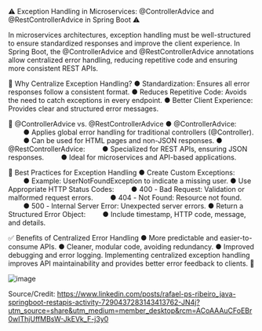 ⚠️ Exception Handling in Microservices: @ControllerAdvice and @RestControllerAdvice in Spring Boot ⚠️

In microservices architectures, exception handling must be well-structured to ensure standardized responses and improve the client experience. In Spring Boot, the @ControllerAdvice and @RestControllerAdvice annotations allow centralized error handling, reducing repetitive code and ensuring more consistent REST APIs.

🔹 Why Centralize Exception Handling?
● Standardization: Ensures all error responses follow a consistent format.
● Reduces Repetitive Code: Avoids the need to catch exceptions in every endpoint.
● Better Client Experience: Provides clear and structured error messages.

🔹 @ControllerAdvice vs. @RestControllerAdvice
● @ControllerAdvice:
⠀⠀⠀● Applies global error handling for traditional controllers (@Controller).
⠀⠀⠀● Can be used for HTML pages and non-JSON responses.
● @RestControllerAdvice:
⠀⠀⠀● Specialized for REST APIs, ensuring JSON responses.
⠀⠀⠀● Ideal for microservices and API-based applications.

🔹 Best Practices for Exception Handling
● Create Custom Exceptions:
⠀⠀⠀● Example: UserNotFoundException to indicate a missing user.
● Use Appropriate HTTP Status Codes:
⠀⠀⠀● 400 - Bad Request: Validation or malformed request errors.
⠀⠀⠀● 404 - Not Found: Resource not found.
⠀⠀⠀● 500 - Internal Server Error: Unexpected server errors.
● Return a Structured Error Object:
⠀⠀⠀● Include timestamp, HTTP code, message, and details.

✅ Benefits of Centralized Error Handling
● More predictable and easier-to-consume APIs.
● Cleaner, modular code, avoiding redundancy.
● Improved debugging and error logging.
Implementing centralized exception handling improves API maintainability and provides better error feedback to clients. 🚀

![image](https://github.com/user-attachments/assets/98744f26-4c80-404e-ad4c-53a7a8478c59)

Source/Credit: https://www.linkedin.com/posts/rafael-ps-ribeiro_java-springboot-restapis-activity-7290437283143413762-JN4j?utm_source=share&utm_medium=member_desktop&rcm=ACoAAAuCFoEBr0wIThjUffMBsW-JkEVk_F-j3y0
